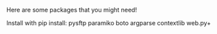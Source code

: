 Here are some packages that you might need!

Install with pip install:
pysftp
paramiko
boto
argparse
contextlib
web.py+
